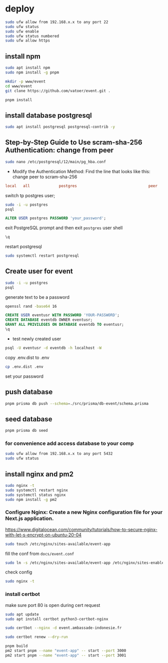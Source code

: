# deploy

```sh
sudo ufw allow from 192.168.x.x to any port 22
sudo ufw status
sudo ufw enable
sudo ufw status numbered
sudo ufw allow https
```

## install npm

```sh
sudo apt install npm
sudo npm install -g pnpm
```

```sh
mkdir -p www/event
cd www/event
git clone https://github.com/vatoer/event.git .

pnpm install
```

## install database postgresql

```sh
sudo apt install postgresql postgresql-contrib -y
```

## Step-by-Step Guide to Use scram-sha-256 Authentication: change from peer

```sh
sudo nano /etc/postgresql/12/main/pg_hba.conf
```

- Modify the Authentication Method: Find the line that looks like this: change peer to scram-sha-256

```conf
local   all             postgres                                peer
```

switch tp postgres user;

```sh
sudo -i -u postgres
psql
```

```sql
ALTER USER postgres PASSWORD 'your_password';
```

exit PostgreSQL prompt and then exit `postgres` user shell

```sh
\q
```

restart postgresql

```sh
sudo systemctl restart postgresql
```

## Create user for event

```sh
sudo -i -u postgres
psql
```

generate text to be a password

```sh
openssl rand -base64 16
```

```sql
CREATE USER eventusr WITH PASSWORD 'YOUR-PASSWORD';
CREATE DATABASE eventdb OWNER eventusr;
GRANT ALL PRIVILEGES ON DATABASE eventdb TO eventusr;
\q
```

- test newly created user
  
```sh
psql -U eventusr -d eventdb -h localhost -W
```

copy .env.dist to .env

```sh
cp .env.dist .env
```

set your password


## push database

```sh
pnpm prisma db push --schema=./src/prisma/db-event/schema.prisma
```

## seed database

```sh
pnpm prisma db seed
```

### for convenience add access database to your comp

```sh
sudo ufw allow from 192.168.x.x to any port 5432
sudo ufw status
```

## install nginx and pm2

```sh
sudo nginx -t
sudo systemctl restart nginx
sudo systemctl status nginx
sudo npm install -g pm2
```

### Configure Nginx: Create a new Nginx configuration file for your Next.js application.

<https://www.digitalocean.com/community/tutorials/how-to-secure-nginx-with-let-s-encrypt-on-ubuntu-20-04>

```sh
sudo touch /etc/nginx/sites-available/event-app
```

fill the conf from `docs/event.conf`

```sh
sudo ln -s /etc/nginx/sites-available/event-app /etc/nginx/sites-enabled/
```

check config

```sh
sudo nginx -t
```

### install certbot

make sure port 80 is open during cert request

```sh
sudo apt update
sudo apt install certbot python3-certbot-nginx

sudo certbot --nginx -d event.ambassade-indonesie.fr
```

```sh
sudo certbot renew --dry-run
```

```sh
pnpm build
pm2 start pnpm --name "event-app" -- start --port 3000
pm2 start pnpm --name "event-app" -- start --port 3001
```
